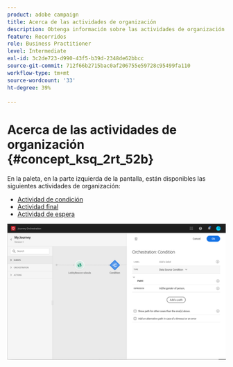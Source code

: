 ```yaml
---
product: adobe campaign
title: Acerca de las actividades de organización
description: Obtenga información sobre las actividades de organización
feature: Recorridos
role: Business Practitioner
level: Intermediate
exl-id: 3c2de723-d990-43f5-b39d-2348de62bbcc
source-git-commit: 712f66b2715bac0af206755e59728c95499fa110
workflow-type: tm+mt
source-wordcount: '33'
ht-degree: 39%

---
```


# Acerca de las actividades de organización {#concept_ksq_2rt_52b}

En la paleta, en la parte izquierda de la pantalla, están disponibles las siguientes actividades de organización:

* [Actividad de condición](../building-journeys/condition-activity.md)
* [Actividad final](../building-journeys/end-activity.md)
* [Actividad de espera](../building-journeys/wait-activity.md)

![](../assets/journey49.png)
